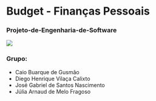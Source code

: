# Budget - Finanças Pessoais

### Projeto-de-Engenharia-de-Software

![](https://user-images.githubusercontent.com/112400309/234378820-107fe86a-73f5-489f-ad25-aaedff99fe64.png)



### Grupo: 
* Caio Buarque de Gusmão 
* Diego Henrique Vilaça Calixto
* José Gabriel de Santos Nascimento
* Júlia Arnaud de Melo Fragoso

